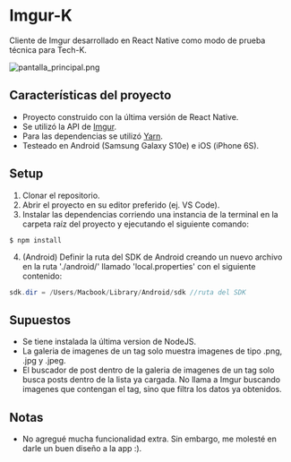 # Imgur-K

Cliente de Imgur desarrollado en React Native como modo de prueba técnica para Tech-K.

![pantalla_principal.png](https://i.imgur.com/bY2FMC1.png)

## Características del proyecto

* Proyecto construido con la última versión de React Native.
* Se utilizó la API de [Imgur](https://apidocs.imgur.com).
* Para las dependencias se utilizó [Yarn](https://github.com/yarnpkg/yarn).
* Testeado en Android (Samsung Galaxy S10e) e iOS (iPhone 6S).

## Setup

1. Clonar el repositorio.
2. Abrir el proyecto en su editor preferido (ej. VS Code).
3. Instalar las dependencias corriendo una instancia de la terminal en la carpeta raíz del proyecto y ejecutando el siguiente comando:

`$ npm install`

4. (Android) Definir la ruta del SDK de Android creando un nuevo archivo en la ruta './android/' llamado 'local.properties' con el siguiente contenido:

```java
sdk.dir = /Users/Macbook/Library/Android/sdk //ruta del SDK
```

## Supuestos

* Se tiene instalada la última version de NodeJS.
* La galeria de imagenes de un tag solo muestra imagenes de tipo .png, .jpg y .jpeg.
* El buscador de post dentro de la galeria de imagenes de un tag solo busca posts dentro de la lista ya cargada. No llama a Imgur buscando imagenes que contengan el tag, sino que filtra los datos ya obtenidos.

## Notas

* No agregué mucha funcionalidad extra. Sin embargo, me molesté en darle un buen diseño a la app :).
